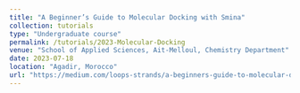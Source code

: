 ```yaml
---
title: "A Beginner’s Guide to Molecular Docking with Smina"
collection: tutorials
type: "Undergraduate course"
permalink: /tutorials/2023-Molecular-Docking
venue: "School of Applied Sciences, Ait-Melloul, Chemistry Department"
date: 2023-07-18
location: "Agadir, Morocco"
url: "https://medium.com/loops-strands/a-beginners-guide-to-molecular-docking-with-smina-e1e4360950c2"
---
```




